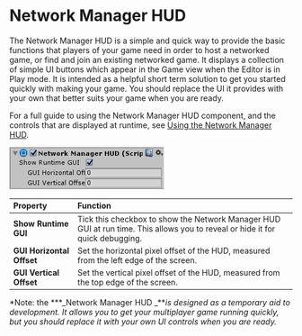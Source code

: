 # Network Manager HUD

The Network Manager HUD is a simple and quick way to provide the basic functions that players of your game need in order to host a networked game, or find and join an existing networked game. It displays a collection of simple UI buttons which appear in the Game view when the Editor is in Play mode. It is intended as a helpful short term solution to get you started quickly with making your game. You should replace the UI it provides with your own that better suits your game when you are ready.

For a full guide to using the Network Manager HUD component, and the controls that are displayed at runtime, see [Using the Network Manager HUD](UNetManagerHUD).

![The Network Manager HUD component in the Inspector window](../uploads/Main/NetworkManagerHUDComponent.png)

|**Property**|**Function**|
|:---|:---|
|**Show Runtime GUI**|Tick this checkbox to show the Network Manager HUD GUI at run time. This allows you to reveal or hide it for quick debugging.|
|**GUI Horizontal Offset**|Set the horizontal pixel offset of the HUD, measured from the left edge of the screen.|
|**GUI Vertical Offset**|Set the vertical pixel offset of the HUD, measured from the top edge of the screen.|

*Note: the ***_Network Manager HUD _***is designed as a temporary aid to development. It allows you to get your multiplayer game running quickly, but you should replace it with your own UI controls when you are ready.*